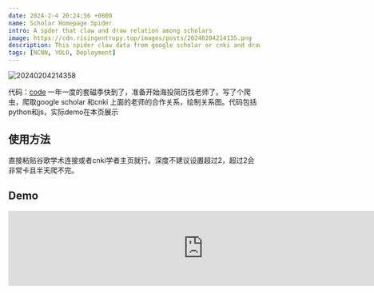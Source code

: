 ```yaml
---
date: 2024-2-4 20:24:56 +0800
name: Scholar Homepage Spider
intro: A spder that claw and draw relation among scholars
image: https://cdn.risingentropy.top/images/posts/20240204214135.png
description: This spider claw data from google scholar or cnki and draw a relation graph among scholars
tags: [NCNN, YOLO, Deployment]
---
```


![20240204214358](https://cdn.risingentropy.top/images/posts/20240204214358.png)

代码：[code](https://github.com/RisingEntropy/scholar-spider)
一年一度的套磁季快到了，准备开始海投简历找老师了。写了个爬虫，爬取google scholar 和cnki 上面的老师的合作关系，绘制关系图。代码包括python和js，实际demo在本页展示

## 使用方法
直接粘贴谷歌学术连接或者cnki学者主页就行。深度不建议设置超过2，超过2会非常卡且半天爬不完。

## Demo
<iframe src="https://risingentropy.top/single_pages/demo/scholar_spider.html" width="780px" frameborder="0" marginwidth="0" marginheight="0" scrolling="no" allowfullscreen> </iframe>